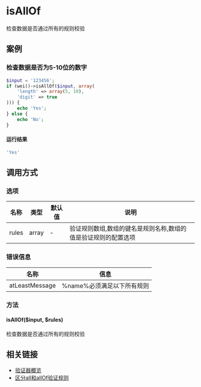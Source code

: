 isAllOf
=======

检查数据是否通过所有的规则校验

案例
----

### 检查数据是否为5-10位的数字

```php
$input = '123456';
if (wei()->isAllOf($input, array(
    'length' => array(5, 10),
    'digit' => true
))) {
    echo 'Yes';
} else {
    echo 'No';
}
```

#### 运行结果

```php
'Yes'
```

调用方式
--------

### 选项

名称                | 类型    | 默认值  | 说明
--------------------|---------|---------|------
rules               | array   | -       | 验证规则数组,数组的键名是规则名称,数组的值是验证规则的配置选项

### 错误信息

名称                   | 信息
-----------------------|------
atLeastMessage         | %name%必须满足以下所有规则

### 方法

#### isAllOf($input, $rules)
检查数据是否通过所有的规则校验

相关链接
--------

* [验证器概览](../book/validators.md)
* [区分all和allOf验证规则](validate.md#%E6%A1%88%E4%BE%8B%E5%8C%BA%E5%88%86all%E5%92%8Callof%E9%AA%8C%E8%AF%81%E8%A7%84%E5%88%99)
